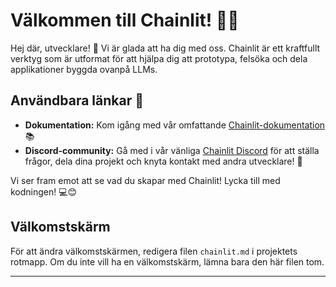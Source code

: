 <!--
CO_OP_TRANSLATOR_METADATA:
{
  "original_hash": "c49526c7abc56b0b5f1e835c1739f18e",
  "translation_date": "2025-09-24T22:55:05+00:00",
  "source_file": "Module08/samples/04/chainlit.md",
  "language_code": "sv"
}
-->
# Välkommen till Chainlit! 🚀🤖

Hej där, utvecklare! 👋 Vi är glada att ha dig med oss. Chainlit är ett kraftfullt verktyg som är utformat för att hjälpa dig att prototypa, felsöka och dela applikationer byggda ovanpå LLMs.

## Användbara länkar 🔗

- **Dokumentation:** Kom igång med vår omfattande [Chainlit-dokumentation](https://docs.chainlit.io) 📚
- **Discord-community:** Gå med i vår vänliga [Chainlit Discord](https://discord.gg/k73SQ3FyUh) för att ställa frågor, dela dina projekt och knyta kontakt med andra utvecklare! 💬

Vi ser fram emot att se vad du skapar med Chainlit! Lycka till med kodningen! 💻😊

## Välkomstskärm

För att ändra välkomstskärmen, redigera filen `chainlit.md` i projektets rotmapp. Om du inte vill ha en välkomstskärm, lämna bara den här filen tom.

---

